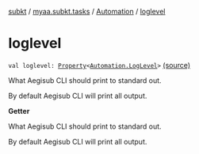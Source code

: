 [subkt](../../index.md) / [myaa.subkt.tasks](../index.md) / [Automation](index.md) / [loglevel](./loglevel.md)

# loglevel

`val loglevel: `[`Property`](https://docs.gradle.org/current/javadoc/org/gradle/api/provider/Property.html)`<`[`Automation.LogLevel`](-log-level/index.md)`>` [(source)](https://github.com/Myaamori/SubKt/blob/0.1.12/src/main/kotlin/myaa/subkt/tasks/asstasks.kt#L698)

What Aegisub CLI should print to standard out.

By default Aegisub CLI will print all output.

**Getter**

What Aegisub CLI should print to standard out.

By default Aegisub CLI will print all output.

